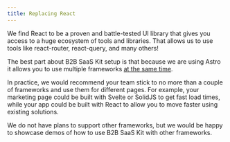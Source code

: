```yaml
---
title: Replacing React
---
```


We find React to be a proven and battle-tested UI library that gives you access to a huge ecosystem of tools and libraries. That allows us to use tools like react-router, react-query, and many others!

The best part about B2B SaaS Kit setup is that because we are using Astro it allows you to use multiple frameworks [at the same time](https://docs.astro.build/en/core-concepts/framework-components/#mixing-frameworks).

In practice, we would recommend your team stick to no more than a couple of frameworks and use them for different pages. For example, your marketing page could be built with Svelte or SolidJS to get fast load times, while your app could be built with React to allow you to move faster using existing solutions.

We do not have plans to support other frameworks, but we would be happy to showcase demos of how to use B2B SaaS Kit with other frameworks.
